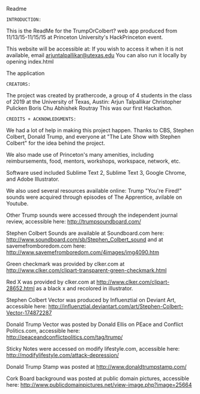 Readme

	INTRODUCTION:


This is the ReadMe for the TrumpOrColbert? web app produced from 11/13/15-11/15/15 at Princeton University's HackPrinceton event. 

This website will be accessible at: 
If you wish to access it when it is not available, email arjuntalpallikar@utexas.edu
You can also run it locally by opening index.html 

The application 


	CREATORS:


The project was created by prathercode, a group of 4 students in the class of 2019 at the University of Texas, Austin:
Arjun Talpallikar
Christopher Pulicken
Boris Chu
Abhishek Routray
This was our first Hackathon. 



	CREDITS + ACKNOWLEDGMENTS:



We had a lot of help in making this project happen. 
Thanks to CBS, Stephen Colbert, Donald Trump, and everyone at "The Late Show with Stephen Colbert" for the idea behind the project. 

We also made use of Princeton's many amenities, including reimbursements, food, mentors, workshops, workspace, network, etc. 

Software used included Sublime Text 2, Sublime Text 3, Google Chrome, and Adobe Illustrator. 

We also used several resources available online:
Trump "You're Fired!" sounds were acquired through episodes of The Apprentice, avilable on Youtube.

Other Trump sounds were accessed through the independent journal review, accessible here: http://trumpsoundboard.com/

Stephen Colbert Sounds are available at Soundboard.com here: http://www.soundboard.com/sb/Stephen_Colbert_sound and at savemefromboredom.com here: http://www.savemefromboredom.com/4images/img4090.htm

Green checkmark was provided by clker.com at http://www.clker.com/clipart-transparent-green-checkmark.html

Red X was provided by clker.com at http://www.clker.com/clipart-28652.html as a black x and recolored in illustrator. 

Stephen Colbert Vector was produced by Influenztial on Deviant Art, accessible here: http://influenztial.deviantart.com/art/Stephen-Colbert-Vector-174872287

Donald Trump Vector was posted by Donald Ellis on PEace and Conflict Politics.com, accessible here: http://peaceandconflictpolitics.com/tag/trump/

Sticky Notes were accessed on modify lifestyle.com, accessible here: http://modifylifestyle.com/attack-depression/

Donald Trump Stamp was posted at http://www.donaldtrumpstamp.com/ 

Cork Board background was posted at public domain pictures, accessible here: http://www.publicdomainpictures.net/view-image.php?image=25664

